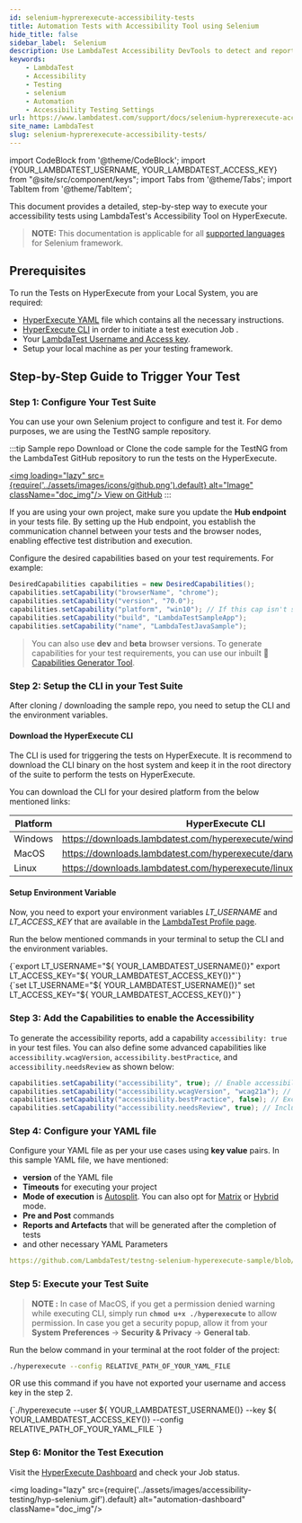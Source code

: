 ```yaml
---
id: selenium-hyprerexecute-accessibility-tests
title: Automation Tests with Accessibility Tool using Selenium
hide_title: false
sidebar_label:  Selenium
description: Use LambdaTest Accessibility DevTools to detect and report accessibility issues with automation, following WCAG guidelines, in your selenium tests
keywords:
    - LambdaTest
    - Accessibility
    - Testing
    - selenium
    - Automation
    - Accessibility Testing Settings
url: https://www.lambdatest.com/support/docs/selenium-hyprerexecute-accessibility-tests/
site_name: LambdaTest
slug: selenium-hyprerexecute-accessibility-tests/
---
```


import CodeBlock from '@theme/CodeBlock';
import {YOUR_LAMBDATEST_USERNAME, YOUR_LAMBDATEST_ACCESS_KEY} from "@site/src/component/keys";
import Tabs from '@theme/Tabs';
import TabItem from '@theme/TabItem';

<script type="application/ld+json"
      dangerouslySetInnerHTML={{ __html: JSON.stringify({
       "@context": "https://schema.org",
        "@type": "BreadcrumbList",
        "itemListElement": [{
          "@type": "ListItem",
          "position": 1,
          "name": "Home",
          "item": "https://www.lambdatest.com"
        },{
          "@type": "ListItem",
          "position": 2,
          "name": "Support",
          "item": "https://www.lambdatest.com/support/docs/"
        },{
          "@type": "ListItem",
          "position": 3,
          "name": "Cypress Accessibility Testing",
          "item": "https://www.lambdatest.com/support/docs/selenium-hyprerexecute-accessibility-tests/"
        }]
      })
    }}
></script>
This document provides a detailed, step-by-step way to execute your accessibility tests using LambdaTest's Accessibility Tool on HyperExecute.
> **NOTE:** This documentation is applicable for all [supported languages](/support/docs/hyperexecute-supported-languages-and-frameworks/) for Selenium framework.

## Prerequisites
To run the Tests on HyperExecute from your Local System, you are required:
- [HyperExecute YAML](/support/docs/hyperexecute-yaml-version0.2/) file which contains all the necessary instructions.
- [HyperExecute CLI](/support/docs/hyperexecute-cli-run-tests-on-hyperexecute-grid/) in order to initiate a test execution Job .
- Your [LambdaTest Username and Access key](/support/docs/using-environment-variables-for-authentication-credentials/).
- Setup your local machine as per your testing framework.

## Step-by-Step Guide to Trigger Your Test

### Step 1: Configure Your Test Suite

You can use your own Selenium project to configure and test it. For demo purposes, we are using the TestNG sample repository.

:::tip Sample repo
Download or Clone the code sample for the TestNG from the LambdaTest GitHub repository to run the tests on the HyperExecute.

<a href="https://github.com/LambdaTest/testng-selenium-hyperexecute-sample" className="github__anchor"><img loading="lazy" src={require('../assets/images/icons/github.png').default} alt="Image" className="doc_img"/> View on GitHub</a>
:::

If you are using your own project, make sure you update the **Hub endpoint** in your tests file. By setting up the Hub endpoint, you establish the communication channel between your tests and the browser nodes, enabling effective test distribution and execution.

Configure the desired capabilities based on your test requirements. For example:

```java
DesiredCapabilities capabilities = new DesiredCapabilities();
capabilities.setCapability("browserName", "chrome");
capabilities.setCapability("version", "70.0");
capabilities.setCapability("platform", "win10"); // If this cap isn't specified, it will just get the any available one
capabilities.setCapability("build", "LambdaTestSampleApp");
capabilities.setCapability("name", "LambdaTestJavaSample");
```

> You can also use **dev** and **beta** browser versions. To generate capabilities for your test requirements, you can use our inbuilt 🔗 [Capabilities Generator Tool](https://www.lambdatest.com/capabilities-generator/).

### Step 2: Setup the CLI in your Test Suite

After cloning / downloading the sample repo, you need to setup the CLI and the environment variables.

#### Download the HyperExecute CLI

The CLI is used for triggering the tests on HyperExecute. It is recommend to download the CLI binary on the host system and keep it in the root directory of the suite to perform the tests on HyperExecute.

You can download the CLI for your desired platform from the below mentioned links:

| Platform | HyperExecute CLI |
| ---------| ---------------- |
| Windows | https://downloads.lambdatest.com/hyperexecute/windows/hyperexecute.exe |
| MacOS | https://downloads.lambdatest.com/hyperexecute/darwin/hyperexecute |
| Linux | https://downloads.lambdatest.com/hyperexecute/linux/hyperexecute |

#### Setup Environment Variable

Now, you need to export your environment variables *LT_USERNAME* and *LT_ACCESS_KEY* that are available in the [LambdaTest Profile page](https://accounts.lambdatest.com/detail/profile).

Run the below mentioned commands in your terminal to setup the CLI and the environment variables.

<Tabs className="docs__val">

<TabItem value="bash" label="Linux / MacOS" default>

  <div className="lambdatest__codeblock">
    <CodeBlock className="language-bash">
  {`export LT_USERNAME="${ YOUR_LAMBDATEST_USERNAME()}"
export LT_ACCESS_KEY="${ YOUR_LAMBDATEST_ACCESS_KEY()}"`}
  </CodeBlock>
</div>

</TabItem>

<TabItem value="powershell" label="Windows" default>

  <div className="lambdatest__codeblock">
    <CodeBlock className="language-powershell">
  {`set LT_USERNAME="${ YOUR_LAMBDATEST_USERNAME()}"
set LT_ACCESS_KEY="${ YOUR_LAMBDATEST_ACCESS_KEY()}"`}
  </CodeBlock>
</div>

</TabItem>
</Tabs>

### Step 3: Add the Capabilities to enable the Accessibility 
To generate the accessibility reports, add a capability `accessibility: true` in your test files. You can also define some advanced capabilities like `accessibility.wcagVersion`, `accessibility.bestPractice`, and `accessibility.needsReview` as shown below:

```java
capabilities.setCapability("accessibility", true); // Enable accessibility testing
capabilities.setCapability("accessibility.wcagVersion", "wcag21a"); // Specify WCAG version (e.g., WCAG 2.1 Level A)
capabilities.setCapability("accessibility.bestPractice", false); // Exclude best practice issues from results
capabilities.setCapability("accessibility.needsReview", true); // Include issues that need review
```

### Step 4: Configure your YAML file
Configure your YAML file as per your use cases using **key value** pairs. In this sample YAML file, we have mentioned:

- **version** of the YAML file
- **Timeouts** for executing your project
- **Mode of execution** is [Autosplit](/support/docs/hyperexecute-auto-split-strategy/). You can also opt for [Matrix](/support/docs/hyperexecute-matrix-multiplexing-strategy/) or [Hybrid](/support/docs/hyperexecute-hybrid-strategy/) mode.
- **Pre and Post** commands
- **Reports and Artefacts** that will be generated after the completion of tests
- and other necessary YAML Parameters

```yaml reference title="HyperExecute AutoSplit YAML"
https://github.com/LambdaTest/testng-selenium-hyperexecute-sample/blob/main/yaml/linux/testng_hyperexecute_autosplit_sample.yaml
```

### Step 5: Execute your Test Suite

> **NOTE :** In case of MacOS, if you get a permission denied warning while executing CLI, simply run **`chmod u+x ./hyperexecute`** to allow permission. In case you get a security popup, allow it from your **System Preferences** → **Security & Privacy** → **General tab**.

Run the below command in your terminal at the root folder of the project:

```bash
./hyperexecute --config RELATIVE_PATH_OF_YOUR_YAML_FILE
```

OR use this command if you have not exported your username and access key in the step 2.

<div className="lambdatest__codeblock">
  <CodeBlock className="language-bash">
    {`./hyperexecute --user ${ YOUR_LAMBDATEST_USERNAME()} --key ${ YOUR_LAMBDATEST_ACCESS_KEY()} --config RELATIVE_PATH_OF_YOUR_YAML_FILE `}
  </CodeBlock>
</div>

### Step 6: Monitor the Test Execution

Visit the [HyperExecute Dashboard](https://hyperexecute.lambdatest.com/hyperexecute) and check your Job status. 

<img loading="lazy" src={require('../assets/images/accessibility-testing/hyp-selenium.gif').default} alt="automation-dashboard" className="doc_img"/>